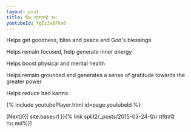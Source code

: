 ```yaml
---
layout: post
title: ਓਮ ਸ੍ਥਾਨਾਵੇ ਨਮ
youtubeId: YgIz3aBFke0
---
```

 
 
Helps get goodness, bliss and peace and God's blessings
 
Helps remain focused, help generate inner energy 
 
Helps boost physical and mental health 
 
Helps remain grounded and generates a sense of gratitude towards the greater power 
 
Helps reduce bad karma
 
 
 
 


{% include youtubePlayer.html id=page.youtubeId %}
 
[Next]({{ site.baseurl }}{% link  split2/_posts/2015-03-24-ਓਮ ਸਥਿਰਯੈ ਨਮ.md%})
 
